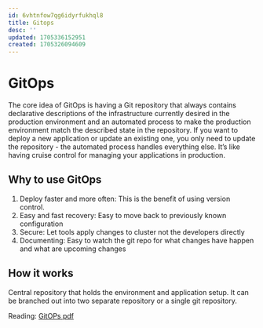 ```yaml
---
id: 6vhtnfow7qg6idyrfukhql8
title: Gitops
desc: ''
updated: 1705336152951
created: 1705326094609
---
```

# GitOps

The core idea of GitOps is having a Git repository that always contains declarative descriptions of the infrastructure currently desired in the production environment and an automated process to make the production environment match the described state in the repository. If you want to deploy a new application or update an existing one, you only need to update the repository - the automated process handles everything else. It’s like having cruise control for managing your applications in production.

## Why to use GitOps
1. Deploy faster and more often: This is the benefit of using version control. 
2. Easy and fast recovery: Easy to move back to previously known configuration
3. Secure: Let tools apply changes to cluster not the developers directly
4. Documenting: Easy to watch the git repo for what changes have happen and what are upcoming changes

## How it works
Central repository that holds the environment and application setup. It can be branched out into two separate repository or a single git repository. 



Reading:
[GitOPs pdf](./gitops.pdf)
